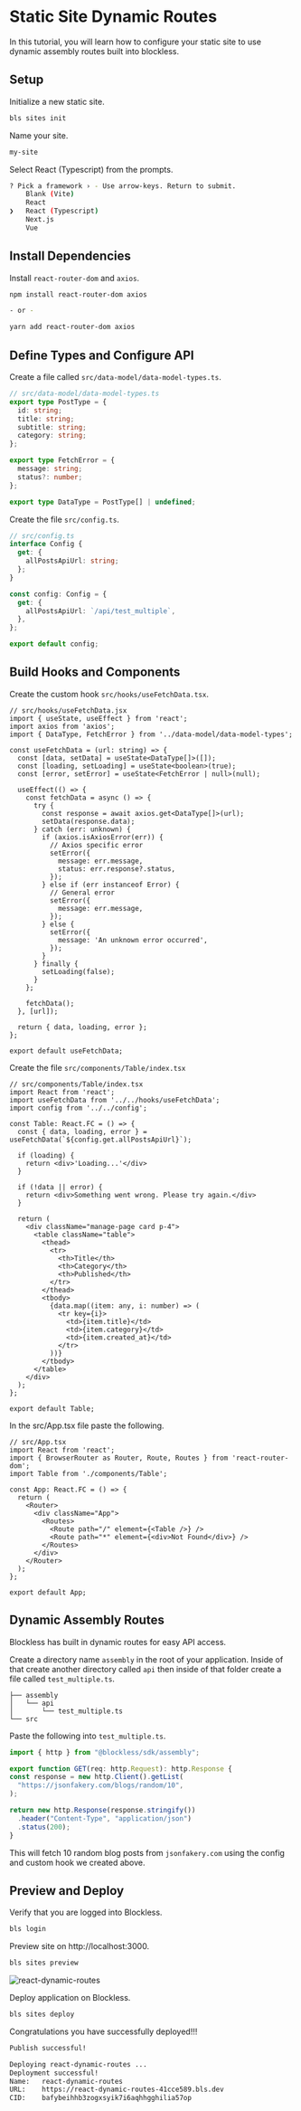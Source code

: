 # Static Site Dynamic Routes

In this tutorial, you will learn how to configure your static site to use dynamic assembly routes built into blockless.

## Setup

Initialize a new static site.

```bash
bls sites init
```

Name your site.

```bash
my-site
```

Select React (Typescript) from the prompts.

```bash
? Pick a framework › - Use arrow-keys. Return to submit.
    Blank (Vite)
    React
❯   React (Typescript)
    Next.js
    Vue
```

## Install Dependencies

Install `react-router-dom` and `axios`.

```bash
npm install react-router-dom axios

- or - 

yarn add react-router-dom axios
```

## Define Types and Configure API

Create a file called `src/data-model/data-model-types.ts`.

```ts
// src/data-model/data-model-types.ts
export type PostType = {
  id: string;
  title: string;
  subtitle: string;
  category: string;
};

export type FetchError = {
  message: string;
  status?: number;
};

export type DataType = PostType[] | undefined;
```

Create the file `src/config.ts`.

```ts
// src/config.ts
interface Config {
  get: {
    allPostsApiUrl: string;
  };
}

const config: Config = {
  get: {
    allPostsApiUrl: `/api/test_multiple`,
  },
};

export default config;
```

## Build Hooks and Components

Create the custom hook `src/hooks/useFetchData.tsx`.

```tsx
// src/hooks/useFetchData.jsx
import { useState, useEffect } from 'react';
import axios from 'axios';
import { DataType, FetchError } from '../data-model/data-model-types';

const useFetchData = (url: string) => {
  const [data, setData] = useState<DataType[]>([]);
  const [loading, setLoading] = useState<boolean>(true);
  const [error, setError] = useState<FetchError | null>(null);

  useEffect(() => {
    const fetchData = async () => {
      try {
        const response = await axios.get<DataType[]>(url);
        setData(response.data);
      } catch (err: unknown) {
        if (axios.isAxiosError(err)) {
          // Axios specific error
          setError({
            message: err.message,
            status: err.response?.status,
          });
        } else if (err instanceof Error) {
          // General error
          setError({
            message: err.message,
          });
        } else {
          setError({
            message: 'An unknown error occurred',
          });
        }
      } finally {
        setLoading(false);
      }
    };

    fetchData();
  }, [url]);

  return { data, loading, error };
};

export default useFetchData;

```

Create the file `src/components/Table/index.tsx`

```tsx
// src/components/Table/index.tsx
import React from 'react';
import useFetchData from '../../hooks/useFetchData';
import config from '../../config';

const Table: React.FC = () => {
  const { data, loading, error } = useFetchData(`${config.get.allPostsApiUrl}`);

  if (loading) {
    return <div>'Loading...'</div>
  }

  if (!data || error) {
    return <div>Something went wrong. Please try again.</div>
  }

  return (
    <div className="manage-page card p-4">
      <table className="table">
        <thead>
          <tr>
            <th>Title</th>
            <th>Category</th>
            <th>Published</th>
          </tr>
        </thead>
        <tbody>
          {data.map((item: any, i: number) => (
            <tr key={i}>
              <td>{item.title}</td>
              <td>{item.category}</td>
              <td>{item.created_at}</td>
            </tr>
          ))}
        </tbody>
      </table>
    </div>
  );
};

export default Table;
```

In the src/App.tsx file paste the following.

```tsx
// src/App.tsx
import React from 'react';
import { BrowserRouter as Router, Route, Routes } from 'react-router-dom';
import Table from './components/Table';

const App: React.FC = () => {
  return (
    <Router>
      <div className="App">
        <Routes>
          <Route path="/" element={<Table />} />
          <Route path="*" element={<div>Not Found</div>} />
        </Routes>
      </div>
    </Router>
  );
};

export default App;
```

## Dynamic Assembly Routes

Blockless has built in dynamic routes for easy API access.

Create a directory name `assembly` in the root of your application. Inside of that create another directory called `api` then inside of that folder create a file called `test_multiple.ts`.

    ├── assembly
    │   └── api
    │       └── test_multiple.ts
    └── src

Paste the following into `test_multiple.ts`.

```ts
import { http } from "@blockless/sdk/assembly";

export function GET(req: http.Request): http.Response {
const response = new http.Client().getList(
  "https://jsonfakery.com/blogs/random/10",
);

return new http.Response(response.stringify())
  .header("Content-Type", "application/json")
  .status(200);
}
```

This will fetch 10 random blog posts from `jsonfakery.com` using the config and custom hook we created above.

## Preview and Deploy

Verify that you are logged into Blockless.

```bash
bls login
```

Preview site on http://localhost:3000.

```bash
bls sites preview
```

![react-dynamic-routes](./assets/img/react-dynamic-routes.png)

Deploy application on Blockless.

```bash
bls sites deploy
```

Congratulations you have successfully deployed!!!

```bash
Publish successful!

Deploying react-dynamic-routes ...
Deployment successful!
Name:   react-dynamic-routes
URL:    https://react-dynamic-routes-41cce589.bls.dev
CID:    bafybeihhb3zogxsyik7i6aqhhgghilia57op
```
